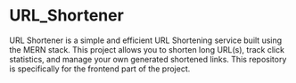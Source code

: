 # URL_Shortener
URL Shortener is a simple and efficient URL Shortening service built using the MERN stack. This project allows you to shorten long URL(s), track click statistics, and manage your own generated shortened links. This repository is specifically for the frontend part of the project.
